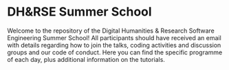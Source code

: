 # DH&RSE Summer School

Welcome to the repository of the Digital Humanities & Research Software Engineering Summer School! All participants should have received an email with details regarding how to join the talks, coding activities and discussion groups and our code of conduct. Here you can find the specific programme of each day, plus additional information on the tutorials.
